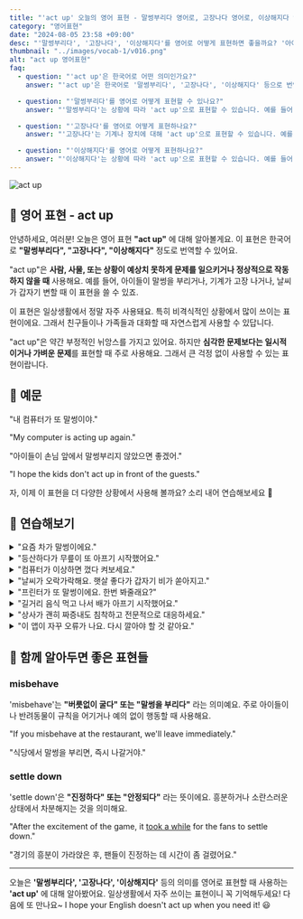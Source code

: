 ```yaml
---
title: "'act up' 오늘의 영어 표현 - 말썽부리다 영어로, 고장나다 영어로, 이상해지다 영어로"
category: "영어표현"
date: "2024-08-05 23:58 +09:00"
desc: "'말썽부리다', '고장나다', '이상해지다'를 영어로 어떻게 표현하면 좋을까요? '아이들이 손님 앞에서 말썽부려요', '컴퓨터가 또 고장났어요' 등을 영어로 표현하는 법을 배워봅시다. 다양한 예문을 통해서 연습하고 본인의 표현으로 만들어 보세요."
thumbnail: "../images/vocab-1/v016.png"
alt: "act up 영어표현"
faq:
  - question: "'act up'은 한국어로 어떤 의미인가요?"
    answer: "'act up'은 한국어로 '말썽부리다', '고장나다', '이상해지다' 등으로 번역될 수 있습니다. 사람, 기계, 또는 상황이 예상치 못하게 문제를 일으키거나 정상적으로 작동하지 않을 때 사용합니다."

  - question: "'말썽부리다'를 영어로 어떻게 표현할 수 있나요?"
    answer: "'말썽부리다'는 상황에 따라 'act up'으로 표현할 수 있습니다. 예를 들어, '아이들이 손님 앞에서 말썽부려요'는 'The kids are acting up in front of the guests'로 말할 수 있습니다."

  - question: "'고장나다'를 영어로 어떻게 표현하나요?"
    answer: "'고장나다'는 기계나 장치에 대해 'act up'으로 표현할 수 있습니다. 예를 들어, '컴퓨터가 또 고장났어요'는 'The computer is acting up again'으로 표현할 수 있습니다."

  - question: "'이상해지다'를 영어로 어떻게 표현하나요?"
    answer: "'이상해지다'는 상황에 따라 'act up'으로 표현할 수 있습니다. 예를 들어, '날씨가 갑자기 이상해졌어요'는 'The weather is acting up suddenly'로 말할 수 있습니다."
---
```


![act up](../images/vocab-1/v016-1.avif)

## 🌟 영어 표현 - act up

안녕하세요, 여러분! 오늘은 영어 표현 **"act up"** 에 대해 알아볼게요. 이 표현은 한국어로 **"말썽부리다", "고장나다", "이상해지다"** 정도로 번역할 수 있어요.

"act up"은 **사람, 사물, 또는 상황이 예상치 못하게 문제를 일으키거나 정상적으로 작동하지 않을 때** 사용해요. 예를 들어, 아이들이 말썽을 부리거나, 기계가 고장 나거나, 날씨가 갑자기 변할 때 이 표현을 쓸 수 있죠.

이 표현은 일상생활에서 정말 자주 사용돼요. 특히 비격식적인 상황에서 많이 쓰이는 표현이에요. 그래서 친구들이나 가족들과 대화할 때 자연스럽게 사용할 수 있답니다.

"act up"은 약간 부정적인 뉘앙스를 가지고 있어요. 하지만 **심각한 문제보다는 일시적이거나 가벼운 문제**를 표현할 때 주로 사용해요. 그래서 큰 걱정 없이 사용할 수 있는 표현이랍니다.

<script async src="https://pagead2.googlesyndication.com/pagead/js/adsbygoogle.js?client=ca-pub-1465612013356152"
     crossorigin="anonymous"></script>
<!-- engple-horizontal-ad -->

<ins class="adsbygoogle"
     style="display:block"
     data-ad-client="ca-pub-1465612013356152"
     data-ad-slot="2106896038"
     data-ad-format="auto"
     data-full-width-responsive="true"></ins>

<script>
     (adsbygoogle = window.adsbygoogle || []).push({});
</script>

## 📖 예문

"내 컴퓨터가 또 말썽이야."

"My computer is acting up again."

"아이들이 손님 앞에서 말썽부리지 않았으면 좋겠어."

"I hope the kids don't act up in front of the guests."

자, 이제 이 표현을 더 다양한 상황에서 사용해 볼까요? 소리 내어 연습해보세요 🚀

## 💬 연습해보기

<details>
<summary>"요즘 차가 말썽이에요."</summary>
<span>"My car's been acting up lately."</span>
</details>

<details>
<summary>"등산하다가 무릎이 또 아프기 시작했어요."</summary>
<span>"My knee started acting up again during the hike."</span>
</details>

<details>
<summary>"컴퓨터가 이상하면 껐다 켜보세요."</summary>
<span>"If your computer starts to act up, try turning it off and on again."</span>
</details>

<details>
<summary>"날씨가 오락가락해요. 햇살 좋다가 갑자기 비가 쏟아지고."</summary>
<span>"The weather's been acting up all week. One minute it's sunny, the next it's pouring."</span>
</details>

<details>
<summary>"프린터가 또 말썽이에요. 한번 봐줄래요?"</summary>
<span>"The printer's acting up again. Can you take a look at it?"</span>
</details>

<details>
<summary>"길거리 음식 먹고 나서 배가 아프기 시작했어요."</summary>
<span>"My stomach started acting up right after I ate that street food."</span>
</details>

<details>
<summary>"상사가 괜히 짜증내도 침착하고 전문적으로 대응하세요."</summary>
<span>"If your boss starts acting up, just stay calm and professional."</span>
</details>

<details>
<summary>"이 앱이 자꾸 오류가 나요. 다시 깔아야 할 것 같아요."</summary>
<span>"This app keeps acting up on my phone. I might need to reinstall it."</span>
</details>

## 🤝 함께 알아두면 좋은 표현들

### misbehave

'misbehave'는 **"버릇없이 굴다" 또는 "말썽을 부리다"** 라는 의미예요. 주로 아이들이나 반려동물이 규칙을 어기거나 예의 없이 행동할 때 사용해요.

"If you misbehave at the restaurant, we'll leave immediately."

"식당에서 말썽을 부리면, 즉시 나갈거야."

### settle down

'settle down'은 **"진정하다" 또는 "안정되다"** 라는 뜻이에요. 흥분하거나 소란스러운 상태에서 차분해지는 것을 의미해요.

"After the excitement of the game, it [took a while](/blog/in-english/010.take-a-while/) for the fans to settle down."

"경기의 흥분이 가라앉은 후, 팬들이 진정하는 데 시간이 좀 걸렸어요."

---

오늘은 **'말썽부리다', '고장나다', '이상해지다'** 등의 의미를 영어로 표현할 때 사용하는 **'act up'** 에 대해 알아봤어요. 일상생활에서 자주 쓰이는 표현이니 꼭 기억해두세요! 다음에 또 만나요~ I hope your English doesn't act up when you need it! 😃
